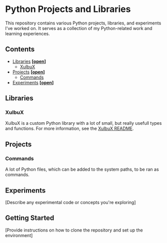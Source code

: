 # Python Projects and Libraries
This repository contains various Python projects, libraries, and experiments I've worked on. It serves as a collection of my Python-related work and learning experiences.

## Contents
* [Libraries](#libraries) **[[open](./Libraries)]**
  * [XulbuX](#xulbux)
* [Projects](#projects) **[[open](./Commands)]**
  * [Commands](#commands)
* [Experiments](#experiments) **[[open](./Experiments)]**

## Libraries

### XulbuX
XulbuX is a custom Python library with a lot of small, but really usefull types and functions.
For more information, see the [XulbuX README](./Libraries/XulbuX/README.md).

## Projects

### Commands
A lot of Python files, which can be added to the system paths, to be ran as commands.


## Experiments
[Describe any experimental code or concepts you're exploring]

## Getting Started
[Provide instructions on how to clone the repository and set up the environment]
